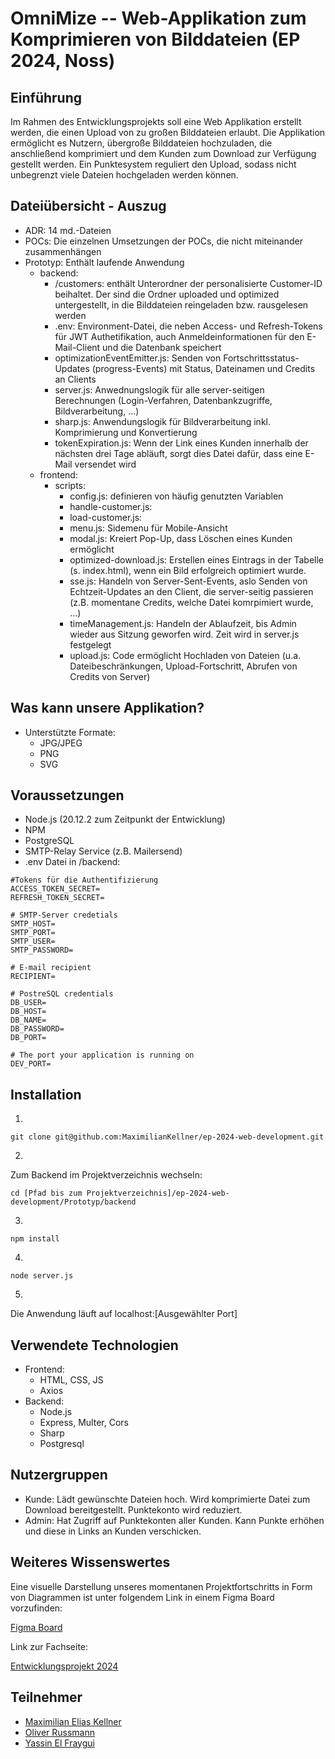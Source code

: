 # OmniMize -- Web-Applikation zum Komprimieren von Bilddateien (EP 2024, Noss)

## Einführung

Im Rahmen des Entwicklungsprojekts soll eine Web Applikation erstellt werden, die einen Upload von zu großen Bilddateien erlaubt. Die Applikation ermöglicht es Nutzern, übergroße Bilddateien hochzuladen, die anschließend komprimiert und dem Kunden zum Download zur Verfügung gestellt werden. Ein Punktesystem reguliert den Upload, sodass nicht unbegrenzt viele Dateien hochgeladen werden können.

## Dateiübersicht - Auszug



* ADR: 14 md.-Dateien 
* POCs: Die einzelnen Umsetzungen der POCs, die nicht miteinander zusammenhängen
* Prototyp: Enthält laufende Anwendung
    * backend:
        * /customers: enthält Unterordner der personalisierte Customer-ID beihaltet. Der sind die Ordner uploaded und optimized untergestellt, in die Bilddateien reingeladen bzw. rausgelesen werden
        * .env: Environment-Datei, die neben Access- und Refresh-Tokens für JWT Authetifikation, auch Anmeldeinformationen für den E-Mail-Client und die Datenbank speichert
        * optimizationEventEmitter.js: Senden von Fortschrittsstatus-Updates (progress-Events) mit Status, Dateinamen und Credits an Clients
        * server.js: Anwednungslogik für alle server-seitigen Berechnungen (Login-Verfahren, Datenbankzugriffe, Bildverarbeitung, ...)
        * sharp.js: Anwendungslogik für Bildverarbeitung inkl. Komprimierung und Konvertierung
        * tokenExpiration.js: Wenn der Link eines Kunden innerhalb der nächsten drei Tage abläuft, sorgt dies Datei dafür, dass eine E-Mail versendet wird
    * frontend:
      * scripts:
         * config.js: definieren von häufig genutzten Variablen
         * handle-customer.js: 
         * load-customer.js:
         * menu.js: Sidemenu für Mobile-Ansicht
         * modal.js: Kreiert Pop-Up, dass Löschen eines Kunden ermöglicht
         * optimized-download.js: Erstellen eines Eintrags in der Tabelle (s. index.html), wenn ein Bild erfolgreich optimiert wurde.
         * sse.js: Handeln von Server-Sent-Events, aslo Senden von Echtzeit-Updates an den Client, die server-seitig passieren (z.B. momentane Credits, welche Datei komrpimiert wurde, ...)
         * timeManagement.js: Handeln der Ablaufzeit, bis Admin wieder aus Sitzung geworfen wird. Zeit wird in server.js festgelegt
         * upload.js: Code ermöglicht Hochladen von Dateien (u.a. Dateibeschränkungen, Upload-Fortschritt, Abrufen von Credits von Server)

## Was kann unsere Applikation?
- Unterstützte Formate:
    - JPG/JPEG
    - PNG
    - SVG
## Voraussetzungen
- Node.js (20.12.2 zum Zeitpunkt der Entwicklung)
- NPM
- PostgreSQL
- SMTP-Relay Service (z.B. Mailersend)
- .env Datei in /backend:
```
#Tokens für die Authentifizierung
ACCESS_TOKEN_SECRET=
REFRESH_TOKEN_SECRET=

# SMTP-Server credetials
SMTP_HOST=
SMTP_PORT=
SMTP_USER=
SMTP_PASSWORD=

# E-mail recipient
RECIPIENT=

# PostreSQL credentials
DB_USER=
DB_HOST=
DB_NAME=
DB_PASSWORD=
DB_PORT=

# The port your application is running on
DEV_PORT=
```
 
## Installation

1)
```
git clone git@github.com:MaximilianKellner/ep-2024-web-development.git
```
2)
Zum Backend im Projektverzeichnis wechseln:
```
cd [Pfad bis zum Projektverzeichnis]/ep-2024-web-development/Prototyp/backend
```
3)
```
npm install
```
4)
```
node server.js
```
5)
Die Anwendung läuft auf localhost:[Ausgewählter Port]

## Verwendete Technologien
- Frontend:
    - HTML, CSS, JS
    - Axios
- Backend:
    - Node.js
    - Express, Multer, Cors
    - Sharp
    - Postgresql  

## Nutzergruppen

+ Kunde: Lädt gewünschte Dateien hoch. Wird komprimierte Datei zum Download bereitgestellt. Punktekonto wird reduziert.
+ Admin: Hat Zugriff auf Punktekonten aller Kunden. Kann Punkte erhöhen und diese in Links an Kunden verschicken.
## Weiteres Wissenswertes

Eine visuelle Darstellung unseres momentanen Projektfortschritts in Form von Diagrammen ist unter folgendem Link in einem Figma Board vorzufinden:

[Figma Board](https://www.figma.com/board/Lya99vssDGLZr3e9G18EFM/Ep-2024-Entwicklungsprojekt-Web-Development?node-id=0-1&t=rX6fZAFS69NxU99C-1 )

Link zur Fachseite:

[Entwicklungsprojekt 2024](https://cnoss.github.io/entwicklungsprojekt/)

## Teilnehmer

- [Maximilian Elias Kellner](https://github.com/MaximilianKellner)
- [Oliver Russmann](https://github.com/orussmann)
- [Yassin El Fraygui](https://github.com/Yasabi04)
